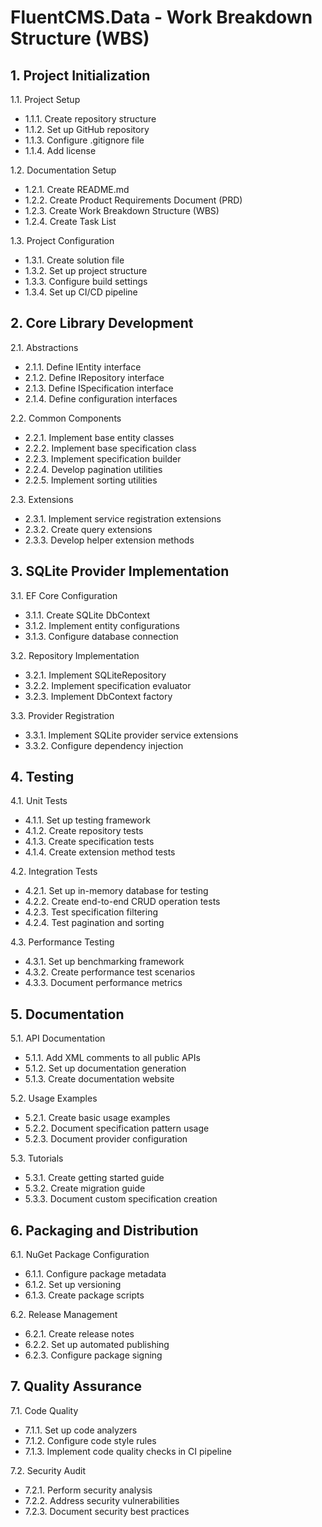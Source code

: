 # FluentCMS.Data - Work Breakdown Structure (WBS)

## 1. Project Initialization
1.1. Project Setup
   - 1.1.1. Create repository structure
   - 1.1.2. Set up GitHub repository
   - 1.1.3. Configure .gitignore file
   - 1.1.4. Add license

1.2. Documentation Setup
   - 1.2.1. Create README.md
   - 1.2.2. Create Product Requirements Document (PRD)
   - 1.2.3. Create Work Breakdown Structure (WBS)
   - 1.2.4. Create Task List

1.3. Project Configuration
   - 1.3.1. Create solution file
   - 1.3.2. Set up project structure
   - 1.3.3. Configure build settings
   - 1.3.4. Set up CI/CD pipeline

## 2. Core Library Development
2.1. Abstractions
   - 2.1.1. Define IEntity interface
   - 2.1.2. Define IRepository interface
   - 2.1.3. Define ISpecification interface
   - 2.1.4. Define configuration interfaces

2.2. Common Components
   - 2.2.1. Implement base entity classes
   - 2.2.2. Implement base specification class
   - 2.2.3. Implement specification builder
   - 2.2.4. Develop pagination utilities
   - 2.2.5. Implement sorting utilities

2.3. Extensions
   - 2.3.1. Implement service registration extensions
   - 2.3.2. Create query extensions
   - 2.3.3. Develop helper extension methods

## 3. SQLite Provider Implementation
3.1. EF Core Configuration
   - 3.1.1. Create SQLite DbContext
   - 3.1.2. Implement entity configurations
   - 3.1.3. Configure database connection

3.2. Repository Implementation
   - 3.2.1. Implement SQLiteRepository<T>
   - 3.2.2. Implement specification evaluator
   - 3.2.3. Implement DbContext factory

3.3. Provider Registration
   - 3.3.1. Implement SQLite provider service extensions
   - 3.3.2. Configure dependency injection

## 4. Testing
4.1. Unit Tests
   - 4.1.1. Set up testing framework
   - 4.1.2. Create repository tests
   - 4.1.3. Create specification tests
   - 4.1.4. Create extension method tests

4.2. Integration Tests
   - 4.2.1. Set up in-memory database for testing
   - 4.2.2. Create end-to-end CRUD operation tests
   - 4.2.3. Test specification filtering
   - 4.2.4. Test pagination and sorting

4.3. Performance Testing
   - 4.3.1. Set up benchmarking framework
   - 4.3.2. Create performance test scenarios
   - 4.3.3. Document performance metrics

## 5. Documentation
5.1. API Documentation
   - 5.1.1. Add XML comments to all public APIs
   - 5.1.2. Set up documentation generation
   - 5.1.3. Create documentation website

5.2. Usage Examples
   - 5.2.1. Create basic usage examples
   - 5.2.2. Document specification pattern usage
   - 5.2.3. Document provider configuration

5.3. Tutorials
   - 5.3.1. Create getting started guide
   - 5.3.2. Create migration guide
   - 5.3.3. Document custom specification creation

## 6. Packaging and Distribution
6.1. NuGet Package Configuration
   - 6.1.1. Configure package metadata
   - 6.1.2. Set up versioning
   - 6.1.3. Create package scripts

6.2. Release Management
   - 6.2.1. Create release notes
   - 6.2.2. Set up automated publishing
   - 6.2.3. Configure package signing

## 7. Quality Assurance
7.1. Code Quality
   - 7.1.1. Set up code analyzers
   - 7.1.2. Configure code style rules
   - 7.1.3. Implement code quality checks in CI pipeline

7.2. Security Audit
   - 7.2.1. Perform security analysis
   - 7.2.2. Address security vulnerabilities
   - 7.2.3. Document security best practices